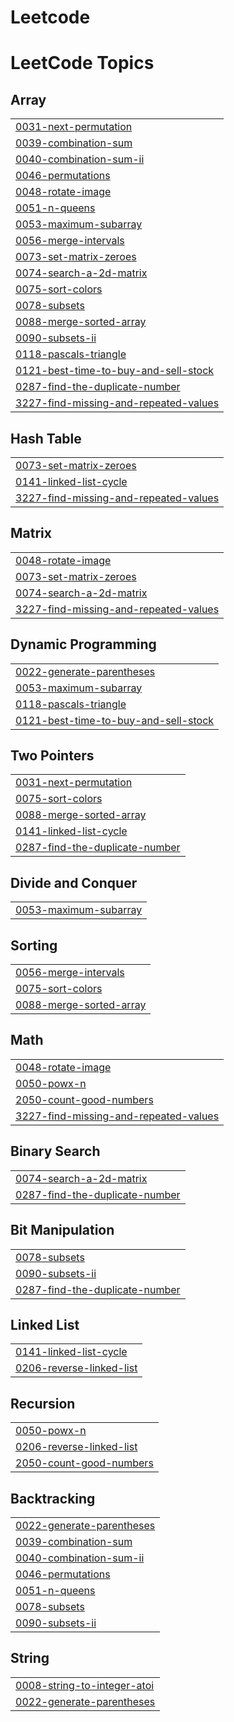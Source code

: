 # Leetcode

<!---LeetCode Topics Start-->
# LeetCode Topics
## Array
|  |
| ------- |
| [0031-next-permutation](https://github.com/Asmita2712/Leetcode/tree/master/0031-next-permutation) |
| [0039-combination-sum](https://github.com/Asmita2712/Leetcode/tree/master/0039-combination-sum) |
| [0040-combination-sum-ii](https://github.com/Asmita2712/Leetcode/tree/master/0040-combination-sum-ii) |
| [0046-permutations](https://github.com/Asmita2712/Leetcode/tree/master/0046-permutations) |
| [0048-rotate-image](https://github.com/Asmita2712/Leetcode/tree/master/0048-rotate-image) |
| [0051-n-queens](https://github.com/Asmita2712/Leetcode/tree/master/0051-n-queens) |
| [0053-maximum-subarray](https://github.com/Asmita2712/Leetcode/tree/master/0053-maximum-subarray) |
| [0056-merge-intervals](https://github.com/Asmita2712/Leetcode/tree/master/0056-merge-intervals) |
| [0073-set-matrix-zeroes](https://github.com/Asmita2712/Leetcode/tree/master/0073-set-matrix-zeroes) |
| [0074-search-a-2d-matrix](https://github.com/Asmita2712/Leetcode/tree/master/0074-search-a-2d-matrix) |
| [0075-sort-colors](https://github.com/Asmita2712/Leetcode/tree/master/0075-sort-colors) |
| [0078-subsets](https://github.com/Asmita2712/Leetcode/tree/master/0078-subsets) |
| [0088-merge-sorted-array](https://github.com/Asmita2712/Leetcode/tree/master/0088-merge-sorted-array) |
| [0090-subsets-ii](https://github.com/Asmita2712/Leetcode/tree/master/0090-subsets-ii) |
| [0118-pascals-triangle](https://github.com/Asmita2712/Leetcode/tree/master/0118-pascals-triangle) |
| [0121-best-time-to-buy-and-sell-stock](https://github.com/Asmita2712/Leetcode/tree/master/0121-best-time-to-buy-and-sell-stock) |
| [0287-find-the-duplicate-number](https://github.com/Asmita2712/Leetcode/tree/master/0287-find-the-duplicate-number) |
| [3227-find-missing-and-repeated-values](https://github.com/Asmita2712/Leetcode/tree/master/3227-find-missing-and-repeated-values) |
## Hash Table
|  |
| ------- |
| [0073-set-matrix-zeroes](https://github.com/Asmita2712/Leetcode/tree/master/0073-set-matrix-zeroes) |
| [0141-linked-list-cycle](https://github.com/Asmita2712/Leetcode/tree/master/0141-linked-list-cycle) |
| [3227-find-missing-and-repeated-values](https://github.com/Asmita2712/Leetcode/tree/master/3227-find-missing-and-repeated-values) |
## Matrix
|  |
| ------- |
| [0048-rotate-image](https://github.com/Asmita2712/Leetcode/tree/master/0048-rotate-image) |
| [0073-set-matrix-zeroes](https://github.com/Asmita2712/Leetcode/tree/master/0073-set-matrix-zeroes) |
| [0074-search-a-2d-matrix](https://github.com/Asmita2712/Leetcode/tree/master/0074-search-a-2d-matrix) |
| [3227-find-missing-and-repeated-values](https://github.com/Asmita2712/Leetcode/tree/master/3227-find-missing-and-repeated-values) |
## Dynamic Programming
|  |
| ------- |
| [0022-generate-parentheses](https://github.com/Asmita2712/Leetcode/tree/master/0022-generate-parentheses) |
| [0053-maximum-subarray](https://github.com/Asmita2712/Leetcode/tree/master/0053-maximum-subarray) |
| [0118-pascals-triangle](https://github.com/Asmita2712/Leetcode/tree/master/0118-pascals-triangle) |
| [0121-best-time-to-buy-and-sell-stock](https://github.com/Asmita2712/Leetcode/tree/master/0121-best-time-to-buy-and-sell-stock) |
## Two Pointers
|  |
| ------- |
| [0031-next-permutation](https://github.com/Asmita2712/Leetcode/tree/master/0031-next-permutation) |
| [0075-sort-colors](https://github.com/Asmita2712/Leetcode/tree/master/0075-sort-colors) |
| [0088-merge-sorted-array](https://github.com/Asmita2712/Leetcode/tree/master/0088-merge-sorted-array) |
| [0141-linked-list-cycle](https://github.com/Asmita2712/Leetcode/tree/master/0141-linked-list-cycle) |
| [0287-find-the-duplicate-number](https://github.com/Asmita2712/Leetcode/tree/master/0287-find-the-duplicate-number) |
## Divide and Conquer
|  |
| ------- |
| [0053-maximum-subarray](https://github.com/Asmita2712/Leetcode/tree/master/0053-maximum-subarray) |
## Sorting
|  |
| ------- |
| [0056-merge-intervals](https://github.com/Asmita2712/Leetcode/tree/master/0056-merge-intervals) |
| [0075-sort-colors](https://github.com/Asmita2712/Leetcode/tree/master/0075-sort-colors) |
| [0088-merge-sorted-array](https://github.com/Asmita2712/Leetcode/tree/master/0088-merge-sorted-array) |
## Math
|  |
| ------- |
| [0048-rotate-image](https://github.com/Asmita2712/Leetcode/tree/master/0048-rotate-image) |
| [0050-powx-n](https://github.com/Asmita2712/Leetcode/tree/master/0050-powx-n) |
| [2050-count-good-numbers](https://github.com/Asmita2712/Leetcode/tree/master/2050-count-good-numbers) |
| [3227-find-missing-and-repeated-values](https://github.com/Asmita2712/Leetcode/tree/master/3227-find-missing-and-repeated-values) |
## Binary Search
|  |
| ------- |
| [0074-search-a-2d-matrix](https://github.com/Asmita2712/Leetcode/tree/master/0074-search-a-2d-matrix) |
| [0287-find-the-duplicate-number](https://github.com/Asmita2712/Leetcode/tree/master/0287-find-the-duplicate-number) |
## Bit Manipulation
|  |
| ------- |
| [0078-subsets](https://github.com/Asmita2712/Leetcode/tree/master/0078-subsets) |
| [0090-subsets-ii](https://github.com/Asmita2712/Leetcode/tree/master/0090-subsets-ii) |
| [0287-find-the-duplicate-number](https://github.com/Asmita2712/Leetcode/tree/master/0287-find-the-duplicate-number) |
## Linked List
|  |
| ------- |
| [0141-linked-list-cycle](https://github.com/Asmita2712/Leetcode/tree/master/0141-linked-list-cycle) |
| [0206-reverse-linked-list](https://github.com/Asmita2712/Leetcode/tree/master/0206-reverse-linked-list) |
## Recursion
|  |
| ------- |
| [0050-powx-n](https://github.com/Asmita2712/Leetcode/tree/master/0050-powx-n) |
| [0206-reverse-linked-list](https://github.com/Asmita2712/Leetcode/tree/master/0206-reverse-linked-list) |
| [2050-count-good-numbers](https://github.com/Asmita2712/Leetcode/tree/master/2050-count-good-numbers) |
## Backtracking
|  |
| ------- |
| [0022-generate-parentheses](https://github.com/Asmita2712/Leetcode/tree/master/0022-generate-parentheses) |
| [0039-combination-sum](https://github.com/Asmita2712/Leetcode/tree/master/0039-combination-sum) |
| [0040-combination-sum-ii](https://github.com/Asmita2712/Leetcode/tree/master/0040-combination-sum-ii) |
| [0046-permutations](https://github.com/Asmita2712/Leetcode/tree/master/0046-permutations) |
| [0051-n-queens](https://github.com/Asmita2712/Leetcode/tree/master/0051-n-queens) |
| [0078-subsets](https://github.com/Asmita2712/Leetcode/tree/master/0078-subsets) |
| [0090-subsets-ii](https://github.com/Asmita2712/Leetcode/tree/master/0090-subsets-ii) |
## String
|  |
| ------- |
| [0008-string-to-integer-atoi](https://github.com/Asmita2712/Leetcode/tree/master/0008-string-to-integer-atoi) |
| [0022-generate-parentheses](https://github.com/Asmita2712/Leetcode/tree/master/0022-generate-parentheses) |
<!---LeetCode Topics End-->